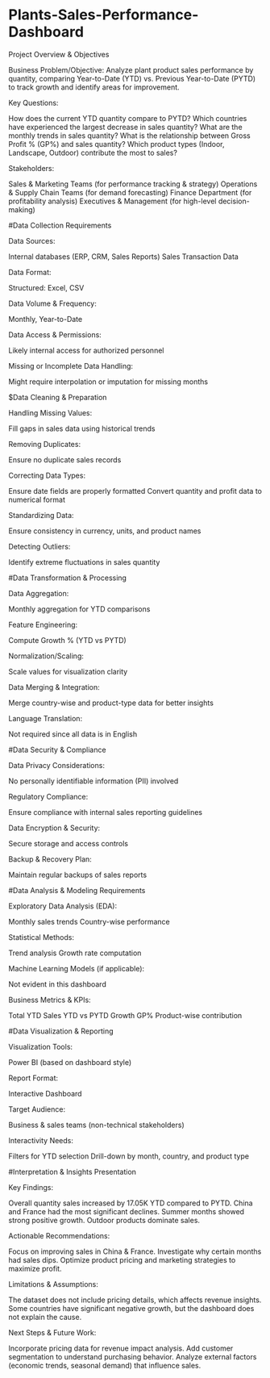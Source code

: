 # Plants-Sales-Performance-Dashboard
Project Overview & Objectives

Business Problem/Objective:
Analyze plant product sales performance by quantity, comparing Year-to-Date (YTD) vs. Previous Year-to-Date (PYTD) to track growth and identify areas for improvement.

Key Questions:

How does the current YTD quantity compare to PYTD?
Which countries have experienced the largest decrease in sales quantity?
What are the monthly trends in sales quantity?
What is the relationship between Gross Profit % (GP%) and sales quantity?
Which product types (Indoor, Landscape, Outdoor) contribute the most to sales?

Stakeholders:

Sales & Marketing Teams (for performance tracking & strategy)
Operations & Supply Chain Teams (for demand forecasting)
Finance Department (for profitability analysis)
Executives & Management (for high-level decision-making)

#Data Collection Requirements

Data Sources:

Internal databases (ERP, CRM, Sales Reports)
Sales Transaction Data

Data Format:

Structured: Excel, CSV

Data Volume & Frequency:

Monthly, Year-to-Date

Data Access & Permissions:

Likely internal access for authorized personnel

Missing or Incomplete Data Handling:

Might require interpolation or imputation for missing months

$Data Cleaning & Preparation

Handling Missing Values:

Fill gaps in sales data using historical trends

Removing Duplicates:

Ensure no duplicate sales records

Correcting Data Types:

Ensure date fields are properly formatted
Convert quantity and profit data to numerical format

Standardizing Data:

Ensure consistency in currency, units, and product names

Detecting Outliers:

Identify extreme fluctuations in sales quantity

#Data Transformation & Processing

Data Aggregation:

Monthly aggregation for YTD comparisons

Feature Engineering:

Compute Growth % (YTD vs PYTD)

Normalization/Scaling:

Scale values for visualization clarity

Data Merging & Integration:

Merge country-wise and product-type data for better insights

Language Translation:

Not required since all data is in English

#Data Security & Compliance

Data Privacy Considerations:

No personally identifiable information (PII) involved

Regulatory Compliance:

Ensure compliance with internal sales reporting guidelines

Data Encryption & Security:

Secure storage and access controls

Backup & Recovery Plan:

Maintain regular backups of sales reports

#Data Analysis & Modeling Requirements

Exploratory Data Analysis (EDA):

Monthly sales trends
Country-wise performance

Statistical Methods:

Trend analysis
Growth rate computation

Machine Learning Models (if applicable):

Not evident in this dashboard

Business Metrics & KPIs:

Total YTD Sales
YTD vs PYTD Growth
GP%
Product-wise contribution

#Data Visualization & Reporting

Visualization Tools:

Power BI (based on dashboard style)

Report Format:

Interactive Dashboard

Target Audience:

Business & sales teams (non-technical stakeholders)

Interactivity Needs:

Filters for YTD selection
Drill-down by month, country, and product type

#Interpretation & Insights Presentation

Key Findings:

Overall quantity sales increased by 17.05K YTD compared to PYTD.
China and France had the most significant declines.
Summer months showed strong positive growth.
Outdoor products dominate sales.

Actionable Recommendations:

Focus on improving sales in China & France.
Investigate why certain months had sales dips.
Optimize product pricing and marketing strategies to maximize profit.

Limitations & Assumptions:

The dataset does not include pricing details, which affects revenue insights.
Some countries have significant negative growth, but the dashboard does not explain the cause.

Next Steps & Future Work:

Incorporate pricing data for revenue impact analysis.
Add customer segmentation to understand purchasing behavior.
Analyze external factors (economic trends, seasonal demand) that influence sales.


